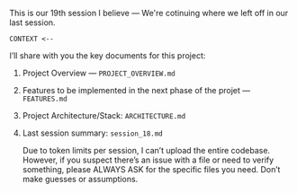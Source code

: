 This is our 19th session I believe — We're cotinuing where we left off in our last session.

```
CONTEXT <--
```

I’ll share with you the key documents for this project:

1. Project Overview — `PROJECT_OVERVIEW.md`
2. Features to be implemented in the next phase of the projet — `FEATURES.md`
3. Project Architecture/Stack: `ARCHITECTURE.md`
4. Last session summary: `session_18.md`

   Due to token limits per session, I can’t upload the entire codebase. However, if you suspect there’s an issue with a file or need to verify something, please ALWAYS ASK for the specific files you need. Don’t make guesses or assumptions.
